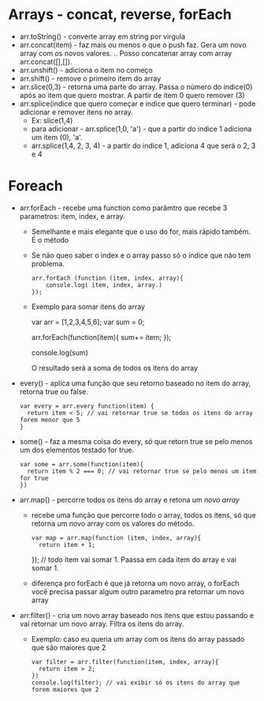 # Arrays - concat, reverse, forEach

* arr.toString() - converte array em string por virgula
* arr.concat(item) - faz mais ou menos o que o push faz. Gera um novo array com os novos valores. ..
Posso concatenar array com array arr.concat([],[]).
* arr.unshift() - adiciona o item no começo
* arr.shift() - remove o primeiro item do array
* arr.slice(0,3) - retorna uma parte do array. 
Passa o número do índice(0) após ao item que quero mostrar. A partir de item 0 quero remover (3)
* arr.splice(indice que quero começar e indice que quero terminar) - pode adicionar e remover itens no array. 
    - Ex: slice(1,4)
    - para adicionar - arr.splice(1,0, 'a') - que a partir do indice 1 adiciona um item (0), 'a'.
    - arr.splice(1,4, 2, 3, 4) - a partir do indice 1, adiciona 4 que será o 2, 3 e 4

# Foreach

  * arr.forEach - recebe uma function como parâmtro que recebe 3 parametros: item, index, e array. 
    - Semelhante e mais elegante que o uso do for, mais rápido também. É o método
    - Se não queo saber o index e o array passo só o índice que não tem problema.

          arr.forEach (function (item, index, array){
              console.log( item, index, array.)
          });

    - Exemplo para somar itens do array

        var arr = [1,2,3,4,5,6];
        var sum = 0;

        arr.forEach(function(item){
          sum+= item;
        });

        console.log(sum)

        O resultado será a soma de todos os itens do array

  * every() - aplica uma função que seu retorno baseado no item do array, retorna true ou false.

        var every = arr.every function(item) {
          return item < 5; // vai retornar true se todos os itens do array forem menor que 5
        }

  * some() - faz a mesma coisa do every, só que retorn true se pelo menos um dos elementos testado for true.

        var some = arr.some(function(item){
          return item % 2 === 0; // vai retornar true se pelo menos um item for true
        })


  * arr.map() - percorre todos os itens do array e retona um _novo array_
      - recebe uma função que percorre todo o array, todos os itens, só que retorna um novo array com os valores do método.

            var map = arr.map(function (item, index, array){
              return item + 1; 
          }); // todo item vai somar 1. Paassa em cada item do array e vai somar 1.

      -  diferença pro forEach é que já retorna um novo array, o forEach você precisa passar algum outro parametro pra retornar um novo array


  * arr.filter() - cria um novo array baseado nos itens que estou passando e vai retornar um novo array. Filtra os itens do array. 
    - Exemplo: caso eu queria um array com os itens do array passado que são maiores que 2

          var filter = arr.filter(function(item, index, array){
            return item > 2;
          })
          console.log(filter); // vai exibir só os itens do array que forem maiores que 2
